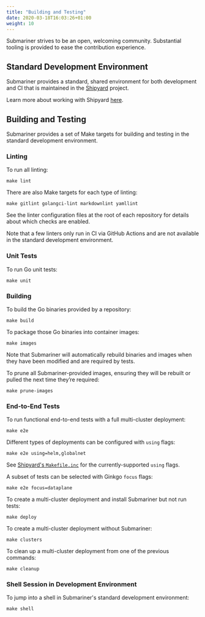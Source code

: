 ```yaml
---
title: "Building and Testing"
date: 2020-03-18T16:03:26+01:00
weight: 10
---
```


Submariner strives to be an open, welcoming community. Substantial tooling is provided to ease the contribution experience.

## Standard Development Environment

Submariner provides a standard, shared environment for both development and CI that is maintained in the
[Shipyard](https://github.com/submariner-io/shipyard) project.

Learn more about working with Shipyard [here](../shipyard).

## Building and Testing

Submariner provides a set of Make targets for building and testing in the standard development environment.

### Linting

To run all linting:

```shell
make lint
```

There are also Make targets for each type of linting:

```shell
make gitlint golangci-lint markdownlint yamllint
```

See the linter configuration files at the root of each repository for details about which checks are enabled.

Note that a few linters only run in CI via GitHub Actions and are not available in the standard development environment.

### Unit Tests

To run Go unit tests:

```shell
make unit
```

### Building

To build the Go binaries provided by a repository:

```shell
make build
```

To package those Go binaries into container images:

```shell
make images
```

Note that Submariner will automatically rebuild binaries and images when they have been modified and are required by tests.

To prune all Submariner-provided images, ensuring they will be rebuilt or pulled the next time they’re required:

```shell
make prune-images
```

### End-to-End Tests

To run functional end-to-end tests with a full multi-cluster deployment:

```shell
make e2e
```

Different types of deployments can be configured with `using` flags:

```shell
make e2e using=helm,globalnet
```

See [Shipyard's `Makefile.inc`](https://github.com/submariner-io/shipyard/blob/master/Makefile.inc) for the currently-supported `using` flags.

A subset of tests can be selected with Ginkgo `focus` flags:

```shell
make e2e focus=dataplane
```

To create a multi-cluster deployment and install Submariner but not run tests:

```shell
make deploy
```

To create a multi-cluster deployment without Submariner:

```shell
make clusters
```

To clean up a multi-cluster deployment from one of the previous commands:

```shell
make cleanup
```

### Shell Session in Development Environment

To jump into a shell in Submariner's standard development environment:

```shell
make shell
```
